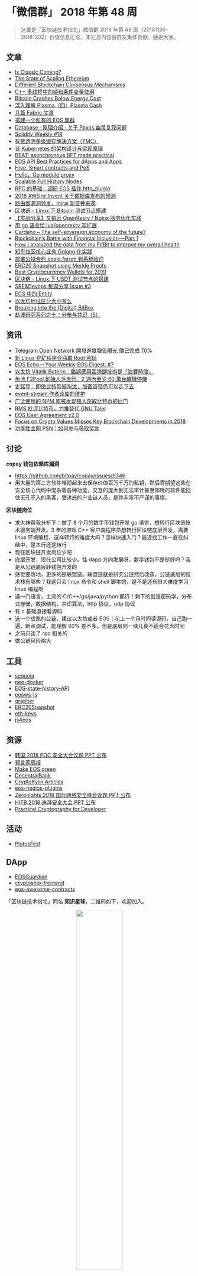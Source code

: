 # 「微信群」 2018 年第 48 周

> 这里是「区块链技术指北」微信群 2018 年第 48 周（20181126-20181202）价值信息汇总。本汇总内容由群友集体贡献，感谢大家。

## 文章

* [Is Classic Coming?](https://bbs.chainon.io/d/2117-is-classic-coming)
* [The State of Scaling Ethereum](https://bbs.chainon.io/d/2118-the-state-of-scaling-ethereum)
* [Different Blockchain Consensus Mechanisms](https://bbs.chainon.io/d/2119-different-blockchain-consensus-mechanisms)
* [C++ 多线程中的锁和条件变量使用](https://bbs.chainon.io/d/2120-c)
* [Bitcoin Crashes Below Energy Cost](https://bbs.chainon.io/d/2121-bitcoin-crashes-below-energy-cost)
* [深入理解 Plasma（四）Plasma Cash](https://bbs.chainon.io/d/2123-plasma-plasma-cash)
* [几篇 Fabric 文章](https://bbs.chainon.io/d/2124-fabric)
* [搭建一个私有的 EOS 集群](https://bbs.chainon.io/d/2125-eos)
* [Database · 原理介绍 · 关于 Paxos 幽灵复现问题](https://bbs.chainon.io/d/2126-database-paxos)
* [Solidity Weekly #19](https://bbs.chainon.io/d/2130-solidity-weekly-19)
* [有赞透明多级缓存解决方案（TMC）](https://bbs.chainon.io/d/2131-tmc)
* [谈 Kubernetes 的架构设计与实现原理](https://bbs.chainon.io/d/2132-kubernetes)
* [BEAT: asynchronous BFT made practical](https://bbs.chainon.io/d/2136-beat-asynchronous-bft-made-practical)
* [EOS API Best Practices for dApps and Apps](https://bbs.chainon.io/d/2137-eos-api-best-practices-for-dapps-and-apps)
* [Hive, Smart contracts and PoS](https://bbs.chainon.io/d/2138-hive-smart-contracts-and-pos)
* [Hello，Go module proxy](https://bbs.chainon.io/d/2142-hello-go-module-proxy)
* [Scalable Full History Nodes](https://bbs.chainon.io/d/2151-scalable-full-history-nodes)
* [RPC 的基础：调研 EOS 插件 http_plugin](https://bbs.chainon.io/d/2152-rpc-eos-http-plugin)
* [2018 AWS re:Invent 关于数据库发布的预测](https://bbs.chainon.io/d/2153-2018-aws-re-invent)
* [路由器漏洞频发，mirai 新变种来袭](https://bbs.chainon.io/d/2154-mirai)
* [区块链 - Linux 下 Bitcoin 测试节点搭建](https://bbs.chainon.io/d/2157-linux-bitcoin)
* [【实战分享】又拍云 OpenResty / Nginx 服务优化实践](https://bbs.chainon.io/d/2158-openresty-nginx)
* [用 go 语言给 lua/openresty 写扩展](https://bbs.chainon.io/d/2159-go-lua-openresty)
* [Cardano – The self-sovereign economy of the future?](https://bbs.chainon.io/d/2160-cardano-the-self-sovereign-economy-of-the-future)
* [Blockchain’s Battle with Financial Inclusion — Part 1](https://bbs.chainon.io/d/2161-blockchain-s-battle-with-financial-inclusion-part-1)
* [How I analyzed the data from my FitBit to improve my overall health](https://bbs.chainon.io/d/2164-how-i-analyzed-the-data-from-my-fitbit-to-improve-my-overall-health)
* [知乎社区核心业务 Golang 化实践](https://bbs.chainon.io/d/2170-golang)
* [部署公投合约 eosio.forum 到系统帐户](https://bbs.chainon.io/d/2172-eosio-forum)
* [ERC20 Snapshot using Merkle Proofs](https://bbs.chainon.io/d/2173-erc20-snapshot-using-merkle-proofs)
* [Best Cryptocurrency Wallets for 2019](https://bbs.chainon.io/d/2175-best-cryptocurrency-wallets-for-2019)
* [区块链 - Linux 下 USDT 测试节点的搭建](https://bbs.chainon.io/d/2176-linux-usdt)
* [SRE&Devops 每周分享 Issue #3](https://bbs.chainon.io/d/2177-sre-devops-issue-3)
* [ECS 中的 Entity](https://bbs.chainon.io/d/2178-ecs-entity)
* [以太坊地址区分大小写么](https://bbs.chainon.io/d/2181-ethereum)
* [Breaking into the (Digital) BitBox](https://bbs.chainon.io/d/2186-breaking-into-the-digital-bitbox)
* [劫波研究系列之十：分布与共识（5）](https://bbs.chainon.io/d/2187-distributed-5)

## 资讯

* [Telegram Open Network 開發進度報告曝光 傳已完成 70%](https://bbs.chainon.io/d/2122-telegram-open-network-70)
* [新 Linux 挖矿程序会窃取 Root 密码](https://bbs.chainon.io/d/2128-linux-root)
* [EOS Echo — Your Weekly EOS Digest: #7](https://bbs.chainon.io/d/2133-eos-echo-your-weekly-eos-digest-7)
* [以太坊 Vitalik Buterin：錯誤應用區塊鏈技術是「浪費時間」](https://bbs.chainon.io/d/2139-vitalik-buterin)
* [魚池 F2Pool 創始人毛世行：2 週內至少 60 萬台礦機停機](https://bbs.chainon.io/d/2140-f2pool-2-60)
* [史諾登：即使比特幣被淘汰，加密貨幣仍可以走下去](https://bbs.chainon.io/d/2141-edward-snowden)
* [event-stream 作者谈库的维护](https://bbs.chainon.io/d/2143-event-stream)
* [广泛使用的 NPM 库被发现植入窃取比特币的后门](https://bbs.chainon.io/d/2144-npm)
* [RMS 批评比特币，力推替代 GNU Taler](https://bbs.chainon.io/d/2145-rms-gnu-taler)
* [EOS User Agreement v2.0](https://bbs.chainon.io/d/2150-eos-user-agreement-v2-0)
* [Focus on Crypto Values Misses Key Blockchain Developments in 2018](https://bbs.chainon.io/d/2171-focus-on-crypto-values-misses-key-blockchain-developments-in-2018)
* [功能性主网 PSN：如何参与获取奖励](https://bbs.chainon.io/d/2184-psn)

## 讨论

**copay 钱包依赖库漏洞**

* https://github.com/bitpay/copay/issues/9346
* 用大量的第三方软件堆砌起来去保存价值百万千万的私钥，然后寄期望这些在安全核心代码中混杂着各种功能，交互的庞大到无法审计甚至知晓的软件能挡住无孔不入的黑客，受诱惑的产业链人员，是件非常不严谨的事情。

**区块链岗位**

* 求大神帮我分析下：做了 8 个月的数字币钱包开发 go 语言，想转行区块链技术服务端开发。3 年的游戏 C++ 客户端程序员想转行区块链底层开发，需要 linux 环境编程，这样转行的难度大吗？怎样快速入门？最近找工作一直在纠结中，是本行还是转行
* 现在区块链开发岗位少吧
* 底层开发，现在公司比较少。往 dapp 方向发展呀，数字钱包不是挺好吗？我是从公链底层转钱包开发的
* 感觉要落地，更多的是联盟链。联盟链就是研究公链然后改造。公链底层的技术栈有哪些？我这只会 linux 命令和 shell 脚本的，是不是还有很大难度学习 linux 编程啊
* 选一门语言，主流的 C/C++/go/java/python 都行！剩下的就是密码学，分布式存储，数据结构，共识算法，http 协议，udp 协议
* 有 c 基础直接看源码
* 选一个成熟的公链，建议以太坊或者 EOS！花上一个月时间读源码，自己跑一遍，断点调试，能理解 60% 差不多。但是底层则一块儿真不适合花大时间
* 之前只读了 rpc 相关的
* 做公链风险略大

## 工具

* [sequoia](https://bbs.chainon.io/d/2135-sequoia)
* [neo-docker](https://bbs.chainon.io/d/2146-neo-docker)
* [EOS-state-history-API](https://bbs.chainon.io/d/2156-eos-state-history-api)
* [eosws-js](https://bbs.chainon.io/d/2168-eosws-js)
* [grapher](https://bbs.chainon.io/d/2169-grapher)
* [ERC20Snapshot](https://bbs.chainon.io/d/2174-erc20snapshot)
* [eth-keys](https://bbs.chainon.io/d/2182-eth-keys)
* [js4eos](https://bbs.chainon.io/d/2183-js4eos)

## 资源

* [韩国 2018 POC 安全大会议题 PPT 公布](https://bbs.chainon.io/d/2127-2018-poc-ppt)
* [预言家周报](https://bbs.chainon.io/d/2129-newsletter-for-crypto-wizard)
* [Make EOS green](https://bbs.chainon.io/d/2134-make-eos-green)
* [DecentralBank](https://bbs.chainon.io/d/2147-decentralbank)
* [CryptoKylin Articles](https://bbs.chainon.io/d/2165-cryptokylin-articles)
* [eos-nagios-plugins](https://bbs.chainon.io/d/2167-eos-nagios-plugins)
* [Zeronights 2018 国际网络安全峰会议题 PPT 公布](https://bbs.chainon.io/d/2179-zeronights-2018-ppt)
* [HITB 2018 迪拜安全大会 PPT 公布](https://bbs.chainon.io/d/2180-hitb-2018-ppt)
* [Practical Cryptography for Developer](https://bbs.chainon.io/d/2185-practical-cryptography-for-developer)

## 活动

* [PlutusFest](https://bbs.chainon.io/d/2163-plutusfest)

## DApp

* [EOSGuardian](https://bbs.chainon.io/d/2155-eosguardian)
* [cryptoship-frontend](https://bbs.chainon.io/d/2162-cryptoship-frontend)
* [eos-awesome-contracts](https://bbs.chainon.io/d/2166-eos-awesome-contracts)

「区块链技术指北」同名 **知识星球**，二维码如下，欢迎加入。

<div align=center><img width="50%" height="50%" src="https://raw.githubusercontent.com/BlockchainOne/WeChat/master/images/ZSXQ.jpg"/></div>

「区块链技术指北」相关资讯渠道：

* 「区块链技术指北」同名知识星球，[https://t.xiaomiquan.com/ZRbmaU3](https://t.xiaomiquan.com/ZRbmaU3)
* 官网，[https://chainon.io](https://chainon.io)
* 官方博客，[https://blog.chainon.io](https://blog.chainon.io)
* 官方社区，[https://bbs.chainon.io](https://bbs.chainon.io)
* Telegram Channel，[https://t.me/BlockchainAge](https://t.me/BlockchainAge)
* Telegram Group，[https://t.me/bcage](https://t.me/bcage)
* Twitter，[https://twitter.com/bcageone](https://twitter.com/bcageone)
* Facebook，[https://www.facebook.com/chainone.org](https://www.facebook.com/chainone.org)
* 新浪微博，[https://weibo.com/BlockchainAge](https://weibo.com/BlockchainAge)

同时，本系列文章会在以下渠道同步更新，欢迎关注：

* 「区块链技术指北」同名微信公众号（微信号：BlockchainAge）
* 官方博客，[https://blog.chainon.io](https://blog.chainon.io)
* 知乎专栏，[https://zhuanlan.zhihu.com/robinwen](https://zhuanlan.zhihu.com/robinwen)
* 简书，[https://www.jianshu.com/c/a37698a12ba9](https://www.jianshu.com/c/a37698a12ba9)
* Steemit，[https://steemit.com/@chainone](https://steemit.com/@chainone)
* Medium，[https://medium.com/@chainone.org](https://medium.com/@chainone.org)
* 币乎，[https://bihu.com/people/345886](https://bihu.com/people/345886)
* 掘金，[robinwen@juejin.im](https://juejin.im/user/5673ccae60b2260ee435f89a/posts)

原创不易，读者可以通过如下途径打赏，虚拟货币、美元、法币均支持。

* BTC: 1HRZ7og2KjqpP3v3jskgueNu64kJrFU8GD
* ERC20 Token: 0x5c8DEB48dC08b5dC60A0290B718690a801509Dd1
* PayPal: [https://www.paypal.me/robinwen](https://www.paypal.me/robinwen)
* 微信打赏二维码

<div align=center><img width="50%" height="50%" src="https://raw.githubusercontent.com/BlockchainOne/WeChat/master/images/WeChat.jpg"/></div>

–EOF–

版权声明：[自由转载-非商用-非衍生-保持署名（创意共享4.0许可证）](http://creativecommons.org/licenses/by-nc-nd/4.0/deed.zh)